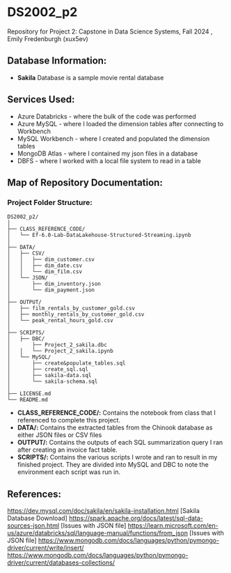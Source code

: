 # DS2002_p2
Repository for Project 2: Capstone in Data Science Systems, Fall 2024
, Emily Fredenburgh (xux5ev)

## Database Information:
- **Sakila** Database is a sample movie rental database

## Services Used:
- Azure Databricks - where the bulk of the code was performed
- Azure MySQL - where I loaded the dimension tables after connecting to Workbench
- MySQL Workbench - where I created and populated the dimension tables
- MongoDB Atlas - where I contained my json files in a database
- DBFS - where I worked with a local file system to read in a table

## Map of Repository Documentation:
### Project Folder Structure:
```
DS2002_p2/
│
├── CLASS_REFERENCE_CODE/
│   └── Ef-6.0-Lab-DataLakehouse-Structured-Streaming.ipynb
│
├── DATA/
│   ├── CSV/
│   │   ├── dim_customer.csv
│   │   ├── dim_date.csv
│   │   └── dim_film.csv
│   └── JSON/
│       ├── dim_inventory.json
│       └── dim_payment.json
│
├── OUTPUT/
│   ├── film_rentals_by_customer_gold.csv
│   ├── monthly_rentals_by_customer_gold.csv
│   └── peak_rental_hours_gold.csv
│
├── SCRIPTS/
│   ├── DBC/
│       ├── Project_2_sakila.dbc
│   │   └── Project_2_sakila.ipynb
│   └── MySQL/
│       ├── create&populate_tables.sql
│       ├── create_sql.sql
│       ├── sakila-data.sql
│       └── sakila-schema.sql
│  
├── LICENSE.md
└── README.md
```

- **CLASS_REFERENCE_CODE/:** Contains the notebook from class that I referenced to complete this project.
- **DATA/:** Contains the extracted tables from the Chinook database as either JSON files or CSV files
- **OUTPUT/:** Contains the outputs of each SQL summarization query I ran after creating an invoice fact table.
- **SCRIPTS/:** Contains the various scripts I wrote and ran to result in my finished project. They are divided into MySQL and DBC to note the environment each script was run in.

## References:
https://dev.mysql.com/doc/sakila/en/sakila-installation.html [Sakila Database Download]
https://spark.apache.org/docs/latest/sql-data-sources-json.html [Issues with JSON file]
https://learn.microsoft.com/en-us/azure/databricks/sql/language-manual/functions/from_json [Issues with JSON file]
https://www.mongodb.com/docs/languages/python/pymongo-driver/current/write/insert/
https://www.mongodb.com/docs/languages/python/pymongo-driver/current/databases-collections/

